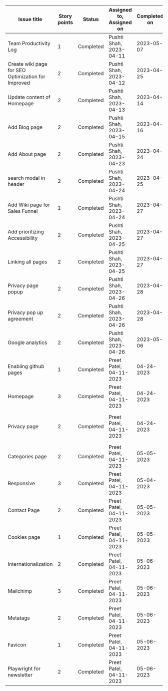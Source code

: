 | Issue title                                                                       | Story points | Status    | Assigned to, Assigned on | Completed on | Category      | Status notes                                    |
|-----------------------------------------------------------------------------------|--------------|-----------|--------------------------|--------------|---------------|-------------------------------------------------|
| Team Productivity Log                                                             | 1            | Completed | Pushti Shah, 2023-04-11  | 2023-05-07   | Documentation | Created markdown file                           |
| Create wiki page for SEO Optimization for Improved                                | 2            | Completed | Pushti Shah, 2023-04-12  | 2023-04-25   | Documentation | Create the wikipage                             |
| Update content of Homepage                                                        | 2            | Completed | Pushti Shah, 2023-04-13  | 2023-04-14   | Development   | Update content of homepage                      |
| Add Blog page                                                                     | 2            | Completed | Pushti Shah, 2023-04-15  | 2023-04-16   | Development   | Added blog page                                 |
| Add About page                                                                    | 2            | Completed | Pushti Shah, 2023-04-23  | 2023-04-24   | Development   | Added About page                                |
| search modal in header                                                            | 2            | Completed | Pushti Shah, 2023-04-24  | 2023-04-25   | Development   | Added search modal in header                    |
| Add Wiki page for Sales Funnel                                                    | 1            | Completed | Pushti Shah, 2023-04-24  | 2023-04-27   | Documentation | Added wiki page for sales funnel                |
| Add prioritizing Accessibility                                                    | 2            | Completed | Pushti Shah, 2023-04-25  | 2023-04-27   | Development   | Added Prioritizing Accessibility                |
| Linking all pages                                                                 | 2            | Completed | Pushti Shah, 2023-04-25  | 2023-04-27   | Development   | Linking all pages                               |
| Privacy page popup                                                                | 2            | Completed | Pushti Shah, 2023-04-26  | 2023-04-28   | Development   | Privacy page popup                              |
| Privacy pop up agreement                                                          | 2            | Completed | Pushti Shah, 2023-04-26  | 2023-04-28   | Development   | privacy pop up agreement                        |
| Google analytics                                                                  | 2            | Completed | Pushti Shah, 2023-04-26  | 2023-05-06   | Development   | Google analytics tracker                        |
| Enabling github pages | 1  | Completed | Preet Patel, 04-11-2023  | 04-24-2023  | Development | Activated github pages |
| Homepage | 3 |  Completed | Preet Patel,  04-11-2023  | 04-24-2023   | Development | Created homepage |
| Privacy page | 2 | Completed | Preet Patel,  04-11-2023  | 04-24-2023  | Development   | Created privacy page with the privacy policy|
| Categories page | 2  | Completed | Preet Patel,  04-11-2023  | 05-05-2023  | Development   | Courses offered  |
| Responsive | 3 | Completed | Preet Patel,  04-11-2023  | 05-04-2023  | Development   | responsive website across all devices |
| Contact Page | 2  |  Completed | Preet Patel,  04-11-2023  | 05-05-2023   | Development |     |
| Cookies page | 1 | Completed | Preet Patel,  04-11-2023  | 05-05-2023   | Development   | cookies page with hwy we use cookies |
| Internationalization | 2 | Completed | Preet Patel,  04-11-2023  | 05-06-2023  | Development   | i18n package     |
| Mailchimp | 3 | Completed | Preet Patel,  04-11-2023  | 05-06-2023   | Development   | newletter subscribe |
| Metatags | 2  | Completed | Preet Patel,  04-11-2023  | 05-06-2023    | Development   | SEO |
| Favicon | 1   | Completed | Preet Patel,  04-11-2023  | 05-06-2023    | Development   | icon  |
| Playwright for newsletter | 2 | Completed | Preet Patel,  04-11-2023  | 05-06-2023  | Development   | testing newletter field |                    
